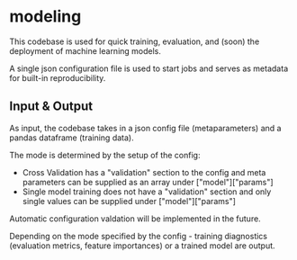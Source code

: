 # modeling

This codebase is used for quick training, evaluation, and (soon) the deployment of machine learning models.

A single json configuration file is used to start jobs and serves as metadata for built-in reproducibility. 


## Input & Output

As input, the codebase takes in a json config file (metaparameters) and a pandas dataframe (training data).

The mode is determined by the setup of the config:
- Cross Validation has a "validation" section to the config and meta parameters can be supplied as an array under ["model"]["params"]
- Single model training does not have a "validation" section and only single values can be supplied under ["model"]["params"]

Automatic configuration valdation will be implemented in the future.

Depending on the mode specified by the config - training diagnostics (evaluation metrics, feature importances) or a trained model are output. 
